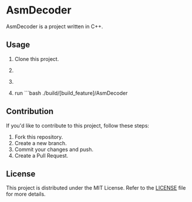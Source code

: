# AsmDecoder

AsmDecoder is a project written in C++.

## Usage

1. Clone this project.
2. ```bash cmake -DCMAKE_BUILD_TYPE=[build_feature] .
3. ```bash cmake --build .
4. run ```bash ./build/[build_feature]/AsmDecoder

## Contribution

If you'd like to contribute to this project, follow these steps:

1. Fork this repository.
2. Create a new branch.
3. Commit your changes and push.
4. Create a Pull Request.

## License

This project is distributed under the MIT License. Refer to the [LICENSE](./LICENSE) file for more details.

